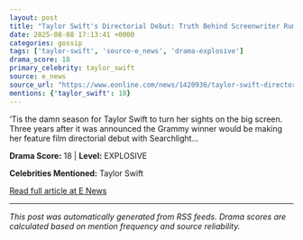 ```yaml
---
layout: post
title: "Taylor Swift's Directorial Debut: Truth Behind Screenwriter Rumors"
date: 2025-08-08 17:13:41 +0000
categories: gossip
tags: ['taylor-swift', 'source-e_news', 'drama-explosive']
drama_score: 18
primary_celebrity: taylor_swift
source: e_news
source_url: "https://www.eonline.com/news/1420936/taylor-swift-directorial-debut-screenwriting-rumors?cmpid=rss-syndicate-genericrss-us-top_stories"
mentions: {'taylor_swift': 18}
---
```


‘Tis the damn season for Taylor Swift to turn her sights on the big screen. Three years after it was announced the Grammy winner would be making her feature film directorial debut with Searchlight...

**Drama Score:** 18 | **Level:** EXPLOSIVE

**Celebrities Mentioned:** Taylor Swift

[Read full article at E News](https://www.eonline.com/news/1420936/taylor-swift-directorial-debut-screenwriting-rumors?cmpid=rss-syndicate-genericrss-us-top_stories)

---
*This post was automatically generated from RSS feeds. Drama scores are calculated based on mention frequency and source reliability.*
